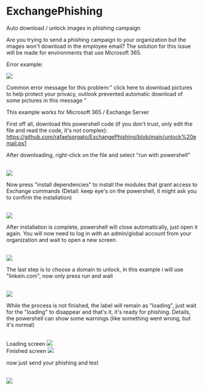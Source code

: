 # ExchangePhishing
Auto download / unlock images in phishing campaign 


Are you trying to send a phishing campaign to your organization but the images won't download in the employee email? The solution for this issue will be made for environments that use Microsoft 365.



Error example:

<img src="https://blogger.googleusercontent.com/img/b/R29vZ2xl/AVvXsEhnfNG3BQdexgp6dbtItKvU3mTqQQfRuGGs7UKP6wUdxMFcJh6JHcrtYfz2y8dUkUI8m165F6mcMYYQzS8-Lw0vn3dNfi65Sva925tj2-jtd0GYhNbTSy2IN96C-HzEW3PaT0ZB05quqpz-ApAbXQEvadlYZlCpPSnvAjq_Fr2B-IVcs9ye0L5rav_3/w547-h367/imagem_2022-12-29_125246245.png">

<br>

Common error message for this problem:" click here to download pictures to help protect your privacy, outlook prevented automatic download of some pictures in this message "

This example works for Microsoft 365 / Exchange Server

First off all, download this powershell code (if you don't trust, only edit the file and read the code, it's not complex):
https://github.com/rafaelsorgato/ExchangePhishing/blob/main/unlock%20email.ps1


After downloading, right-click on the file and select "run with powershell"

<br>

<img src="https://blogger.googleusercontent.com/img/b/R29vZ2xl/AVvXsEi7MY6YLSwVm3-EiYoKh33aHpY-q9_A4KDhLSsoU4BedXvusf0Q1PNKRTyeHq3WxnP277POBtmktgWY05CkuUjlukUOA1JacN-IpkGaDvrLTzFL15UIxmz9JC9p55PUciL4paQrypq_G3_aDC6eXlqIL2olLrKzzZYQPxX3yo-33VUocSrdOFvs4zra/s320/imagem_2022-12-29_130045141.png">

<br>

Now press "install dependencies" to install the modules that grant access to Exchange commands (Detail: keep eye's on the powershell, it might ask you to confirm the installation)

<br>

<img src="https://blogger.googleusercontent.com/img/b/R29vZ2xl/AVvXsEgDMndk8KloCWJTqras4yJ0fJtn_BNS0k8Y2H7vfQfOD9r1SR1wBdE1sF8qCj-s7xbyLLY1tvdIoOTatYxC_nEtunGk2bD-re3GzE3t7Fu7FmQkFxohJbsHXw1sso7db9f8MdM-KhSjJHxu9vMuyr_QOV3qwtn-7fUqTZoI-hsqZKoOp6F_-hyIs_Sr/w451-h271/imagem_2022-12-29_130338971.png">
     
<br>

After installation is complete, powershell will close automatically, just open it again. You will now need to log in with an admin/global account from your organization and wait to open a new screen.

<br>

<img src="https://blogger.googleusercontent.com/img/b/R29vZ2xl/AVvXsEg-r3tuA0-ayV_PjzKthpwSKlGp7VPvSarHCsJxvfz9XZ3KezDw39upNOTPPQrb7aJs-v_Xi5iXKn8dHMYrL8uiMnDQ-JDGs7Y-2YJxalaQpKXdegPBkFp8vcYGP9OJ93d02Bbb7cOoq3mwWDwwjM057z8bNYyAkpgvMYHna3hWjLISU6DbY4Fn0GeL/w452-h359/imagem_2022-12-29_131030959.png">

<br>

The last step is to choose a domain to unlock, in this example i will use "linkein.com", now only press run and wait

<br>

<img src="https://blogger.googleusercontent.com/img/b/R29vZ2xl/AVvXsEjhdc-2Tom3rw1nFvPKLwqoDuvminVeDViE4T4DnWlRQCOLdTH_sK7jPLUDSukQwgh3C_mK2FOlEI-Fb1nDyP3E1HECM7FyeDK0K6JlWLfrLZ4PPx8o3pK30PR3VmPeYFoDWQVSDkSFo4W4HjaDuFGIkoV0S2GbF1KMQg_w3kfVJ72s5zdyqet94AII/w462-h365/imagem_2022-12-29_131622439.png">

<br>

While the process is not finished, the label will remain as "loading", just wait for the "loading" to disappear and that's it, it's ready for phishing. Details, the powershell can show some warnings (like something went wrong, but it's normal)

<br>
Loading screen
<img src="https://blogger.googleusercontent.com/img/b/R29vZ2xl/AVvXsEjFNaLV3fumjXwx7WkZJgAjM0aL7oR7P7wrCR7ge6TyhHj2al5WEA-fY2uJ5RMjYv4SlYN27BVM1Ag5qYpekUPL9HM_IrqKFyupbnPWqcjR7ELGEOVA0XtLBHpdtCecKj8-P5GjoOAxWCAgYqedHgO-ch6xMJMM-hUzKV6HDRqJUqVG8_cHx1iHNuqJ/s320/imagem_2022-12-29_131741612.png">


<br>
Finished screen
<img src="https://blogger.googleusercontent.com/img/b/R29vZ2xl/AVvXsEjkKoQwD82Nziq1Pu8iePR5bAZr0YV2n0t1SwE56oQlyIrDdxMfuGrG25LbwfPqLWS5M0PVpHYtjB9FAlF_q5XydRBInCFZpcz9hpt5GLWHI3wCX5KHv01RvsRwJzgtwJ0wldwWCTcpVmO0TTeNHK96TjQe7poKVQTPu-XnwrUjFYx009RUU3wvePw0/s320/imagem_2022-12-29_132659627.png">

     
 <br>
 
 now just send your phishing and test
 
 <br>
 
 <img src="https://blogger.googleusercontent.com/img/b/R29vZ2xl/AVvXsEgLQCS2QyqusrWZsDX8vNxauqGvrBfoHWmjobev9ZDZTAv_C7aYn9pU2jETYDE9L9ptUtRf1ih5uXX5SqE6qFOSupPX7MiXHdV6mOobzrT2nNtZKHkm9nK_H53SZ15Q55JXiL-ZsX6TEIgJ6cAQQ5AafvGUaX4C-Aa4PMzx99aW7fOxu-qK9mh6CdHP/w413-h323/imagem_2022-12-29_133134982.png">
